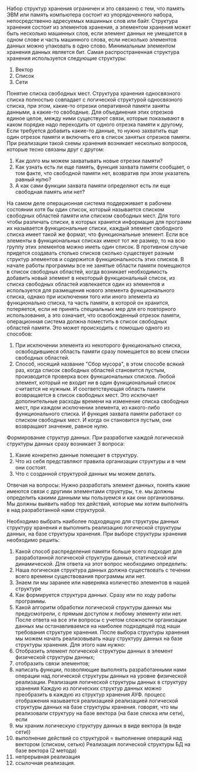 Набор структур хранения ограничен и это связанно с тем, что память ЭВМ или память компьютера состоит из упорядоченного набора, непосредственно адресуемых машинных слов или байт. Структура хранения состоит из элементов хранения, а элементом хранения может быть несколько машинных слов, если элемент данных не умещается в одном слове и часть машинного слова, если несколько элементов данных можно упаковать в одно слово. Минимальным элементом хранения данных является бит. Самая распространенная структура хранения используется следующие структуры:
1. Вектор
2. Список
3. Сети

Понятие списка свободных мест.
Структура хранения односвязного списка полностью совпадает с логической структурой односвязного списка, при этом, какие-то отрезки оперативной памяти заняты данными, а какие-то свободные. Для объединения этих отрезков единое целое, между ними существуют связи, которые показывают в каком порядке надо переходить от одного отрезка памяти к другому, Если требуется добавить какие-то данные, то нужно захватить еще один отрезок памяти и включить его в список занятых отрезков памяти. При реализации такой схемы хранения возникает несколько вопросов, которые тесно связаны друг с другом:
1. Как долго мы можем захватывать новые отрезки памяти?
2. Как узнать есть ли еще память, функция захвата памяти сообщает, о том факте, что свободной памяти нет, возвратив при этом указатель равный нулю?
3. А как сами функции захвата памяти определяют есть ли еще свободная память или нет?

На самом деле операционная система поддерживает в рабочем состоянии хотя бы один список, который называется списком свободных областей памяти или списком свободных мест. Для того чтобы различать списки, в которых хранится информация для программ их называется функциональные списки, каждый элемент свободного списка имеет такой же формат, что функциональные элемент. Если все элементы в функциональных списках имеют тот же размер, то на всю группу этих элементов можно иметь один список. В противном случае придется создавать столько списков сколько существует разным структур элементов и содержится функциональность этих списков.
В начале работы программы все не занятые области памяти помещаются в список свободных областей, когда возникает необходимость добавить новый элемент в некоторый функциональный список, из списка свободных областей извлекается один из элементов и используется для размещения нового элемента функционального списка, однако при исключении того или иного элемента из функционально списка, та часть памяти, в которой он хранится, потеряется, если не принять специальных мер для его повторного использования, а это означает, что освобожденный отрезок памяти, операционная система должна поместить в список свободных областей памяти. Это может происходить с помощью одного из способов:
1. При исключении элемента из некоторого функционально списка, освободившиеся область памяти сразу помещается во всем списки свободных областей. 
2. Способ, носящий название "Сбор мусора", в этом способе всякий раз, когда список свободных областей становится пустым, производится проверка всех функциональных списков. Любой элемент, который не входит ни в один функциональный список считается не нужным. И соответствующая область памяти возвращается в список свободных мест. Это исключает дополнительные расходы времени на изменение списка свободных мест, при каждом исключении элемента, из какого-либо функционального списка. И функция захвата памяти работают со списком свободных мест. И когда он становится пустым, они возвращают значение, равное нулю.


Формирование структур данных.
При разработке каждой логической структуры данных сразу возникает 3 вопроса:
1. Какие конкретно данные помещает в структуру.
2. Что из себя представляют правила организации структуры и в чем они состоят.
3. Что с созданной структурой данных мы можем делать.

Отвечая на вопросы:
Нужно разработать элемент данных, понять какие имеются связи с другими элементами структуры, т.е. мы должны определить какими данными мы пользуемся и как они организованы. Мы должны выявить набор тех действий, которые мы хотим выполнять в над разработанной нами структурой.

Необходимо выбрать наиболее подходящую для структуры данных структуру хранения и выполнить реализацию логической структуры данных, на базе структуры хранения. При выборе структуры хранения необходимо решить:
1. Какой способ распределения памяти больше всего подходит для разработанной логической структуры данных, статической или динамической. Для ответа на этот вопрос необходимо определить:
  1. Наша логическая структура данных должна существовать с течении всего времени существования программы или нет.
  2. Знаем ли мы заранее или наверняка количество элементов в нашей структуре
  3. Как формируется структура данных. Сразу или по ходу работы программы.
2. Какой алгоритм обработки логической структуры данных мы предусмотрели, с прямым доступом к любому элементу или нет.
После ответа на все эти вопросы с учетом сложности организации данных мы останавливаемся на наиболее подходящей под наши требования структуре хранения. После выбора структуры хранения мы можем начать реализовывать нашу структуру данных на базе структуры хранения. Для этого нам нужно:
1. Отобразить элемент логической структуры данных в элемент физической структуры данных;
2. отобразить связи элементов;
3. написать функции, позволяющие выполнять разработанными нами операции над логической структуры данных на уровне физической реализации.
Реализация логической структуры данных в структуру хранения
Каждую из логических структур данных можно преобразить в каждую из структур хранения АУФ. процесс отображения называется реализацией реализацией логической структуры данных на базе структуры хранения.
говорят, что мы реализовали структуру на базе вектора (на базе списка или сети), если
1. мы храним логическую структуру данных в виде вектора (в виде сети))
2. выполнение действий со структурой = выполнение операций над вектором (списком, сетью)
Реализация логической структуры БД на базе вектора (2 метода)
1. непрерывная реализация
2. ссылочная реализация.